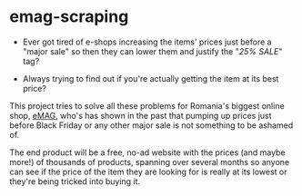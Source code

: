 # emag-scraping


* Ever got tired of e-shops increasing the items' prices just before a "major sale" so then they can lower them and justify the "*25% SALE*" tag?

* Always trying to find out if you're actually getting the item at its best price? 

This project tries to solve all these problems for Romania's biggest online shop, [eMAG](https://emag.ro), who's has shown in the past that pumping up prices 
just before Black Friday or any other major sale is not something to be ashamed of.

The end product will be a free, no-ad website with the prices (and maybe more!) of thousands of products, spanning over several months so anyone can see if the 
price of the item they are looking for is really at its lowest or they're being tricked into buying it.
